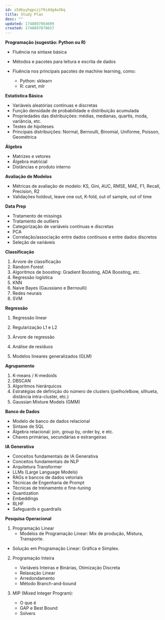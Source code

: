 ```yaml
---
id: s5dbyyhgpczjf9iddg4w36q
title: Study Plan
desc: ""
updated: 1748897964609
created: 1748897878657
---
```


**Programação (sugestão: Python ou R)**

- Fluência na sintaxe básica
- Métodos e pacotes para leitura e escrita de dados
- Fluência nos principais pacotes de machine learning, como:

  - Python: sklearn
  - R: caret, mlr

**Estatística Básica**

- Variáveis aleatórias contínuas e discretas
- Função densidade de probabilidade e distribuição acumulada
- Propriedades das distribuições: médias, medianas, quartis, moda, variância, etc.
- Testes de hipóteses
- Principais distribuições: Normal, Bernoulli, Binomial, Uniforme, Poisson, Geométrica

**Álgebra**

- Matrizes e vetores
- Álgebra matricial
- Distâncias e produto interno

**Avaliação de Modelos**

- Métricas de avaliação de modelo: KS, Gini, AUC, RMSE, MAE, F1, Recall, Precision, R2
- Validações holdout, leave one out, K-fold, out of sample, out of time

**Data Prep**

- Tratamento de missings
- Tratamento de outliers
- Categorização de variáveis contínuas e discretas
- PCA
- Correlação/associação entre dados contínuos e entre dados discretos
- Seleção de variáveis

**Classificação**

1.  Árvore de classificação
2.  Random Forest
3.  Algoritmos de boosting: Gradient Boosting, ADA Boosting, etc.
4.  Regressão logística
5.  KNN
6.  Naive Bayes (Gaussiano e Bernoulli)
7.  Redes neurais
8.  SVM

**Regressão**

1.  Regressão linear
2.  Regularização L1 e L2
3.  Árvore de regressão

4.  Análise de resíduos
5.  Modelos lineares generalizados (GLM)

**Agrupamento**

1.  K-means / K-medoids
2.  DBSCAN
3.  Algoritmos hierárquicos
4.  Estratégias de definição do número de clusters (joelho/elbow, silhueta, distância intra-cluster, etc.)
5.  Gaussian Mixture Models (GMM)

**Banco de Dados**

- Modelo de banco de dados relacional
- Sintaxe de SQL
- Álgebra relacional: join, group by, order by, e etc.
- Chaves primárias, secundárias e estrangeiras

**IA Generativa**

- Conceitos fundamentais de IA Generativa
- Conceitos fundamentais de NLP
- Arquitetura Transformer
- LLMs (Large Language Models)
- RAGs e bancos de dados vetoriais
- Técnicas de Engenharia de Prompt
- Técnicas de treinamento e fine-tuning
- Quantization
- Embeddings
- RLHF
- Safeguards e guardrails

**Pesquisa Operacional**

1.  Programação Linear
    - Modelos de Programação Linear: Mix de produção, Mistura, Transporte.

- Solução em Programação Linear: Gráfica e Simplex.

2.  Programação Inteira

    - Variáveis Inteiras e Binárias, Otimização Discreta
    - Relaxação Linear
    - Arredondamento
    - Método Branch-and-bound

3.  MIP (Mixed Integer Program):
    - O que é
    - GAP e Best Bound
    - Solvers
